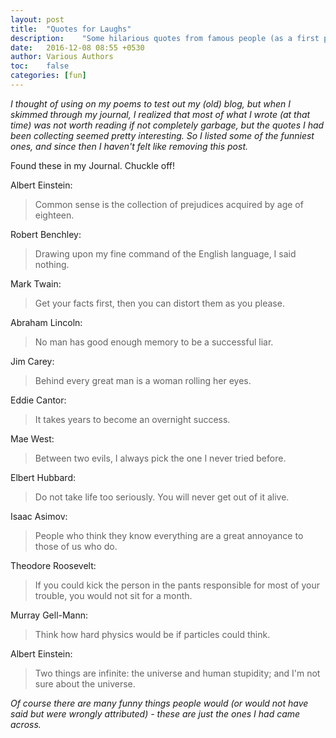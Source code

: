 ```yaml
---
layout: post
title:  "Quotes for Laughs"
description:    "Some hilarious quotes from famous people (as a first post to test the blogging system)."
date:   2016-12-08 08:55 +0530
author: Various Authors
toc:    false
categories: [fun]
---
```


*I thought of using on my poems to test out my (old) blog, but when I skimmed through my journal, I realized that most of what I wrote (at that time) was not worth reading if not completely garbage, but the quotes I had been collecting seemed pretty interesting. So I listed some of the funniest ones, and since then I haven't felt like removing this post.*

Found these in my Journal. Chuckle off!

Albert Einstein:
> Common sense is the collection of prejudices acquired by age of eighteen.

Robert Benchley:
> Drawing upon my fine command of the English language, I said nothing.

Mark Twain:
> Get your facts first, then you can distort them as you please.

Abraham Lincoln:
> No man has good enough memory to be a successful liar.

Jim Carey:
> Behind every great man is a woman rolling her eyes.

Eddie Cantor:
> It takes years to become an overnight success.

Mae West:
> Between two evils, I always pick the one I never tried before.

Elbert Hubbard:
> Do not take life too seriously. You will never get out of it alive.

Isaac Asimov:
> People who think they know everything are a great annoyance to those of us who do.

Theodore Roosevelt:
> If you could kick the person in the pants responsible for most of your trouble, you would not sit for a month.

Murray Gell-Mann:
> Think how hard physics would be if particles could think.

Albert Einstein:
> Two things are infinite: the universe and human stupidity; and I'm not sure about the universe.  

*Of course there are many funny things people would (or would not have said but were wrongly attributed) - these are just the ones I had came across.*
